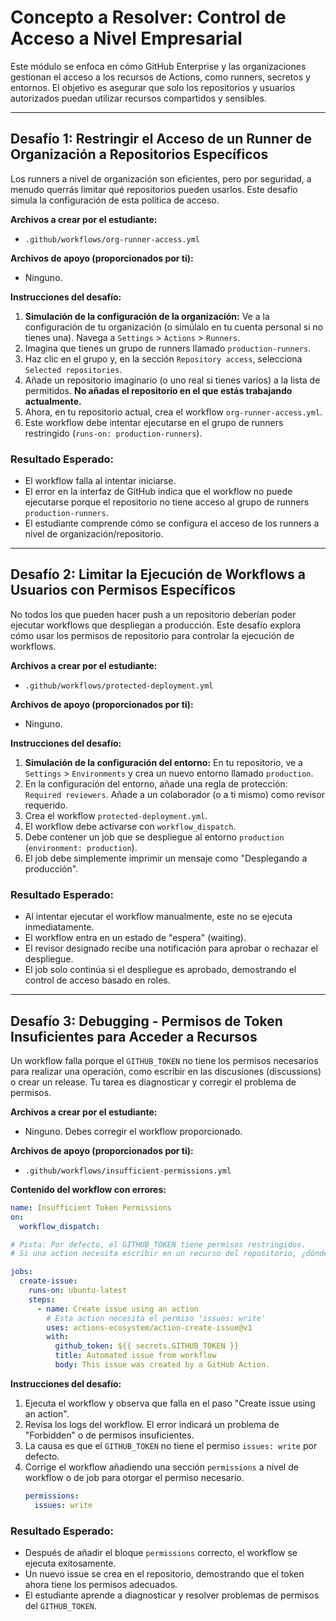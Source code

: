 # Concepto a Resolver: Control de Acceso a Nivel Empresarial
Este módulo se enfoca en cómo GitHub Enterprise y las organizaciones gestionan el acceso a los recursos de Actions, como runners, secretos y entornos. El objetivo es asegurar que solo los repositorios y usuarios autorizados puedan utilizar recursos compartidos y sensibles.

---

## Desafío 1: Restringir el Acceso de un Runner de Organización a Repositorios Específicos
Los runners a nivel de organización son eficientes, pero por seguridad, a menudo querrás limitar qué repositorios pueden usarlos. Este desafío simula la configuración de esta política de acceso.

**Archivos a crear por el estudiante:**
- `.github/workflows/org-runner-access.yml`

**Archivos de apoyo (proporcionados por ti):**
- Ninguno.

**Instrucciones del desafío:**
1.  **Simulación de la configuración de la organización:** Ve a la configuración de tu organización (o simúlalo en tu cuenta personal si no tienes una). Navega a `Settings` > `Actions` > `Runners`.
2.  Imagina que tienes un grupo de runners llamado `production-runners`.
3.  Haz clic en el grupo y, en la sección `Repository access`, selecciona `Selected repositories`.
4.  Añade un repositorio imaginario (o uno real si tienes varios) a la lista de permitidos. **No añadas el repositorio en el que estás trabajando actualmente.**
5.  Ahora, en tu repositorio actual, crea el workflow `org-runner-access.yml`.
6.  Este workflow debe intentar ejecutarse en el grupo de runners restringido (`runs-on: production-runners`).

### Resultado Esperado:
- El workflow falla al intentar iniciarse.
- El error en la interfaz de GitHub indica que el workflow no puede ejecutarse porque el repositorio no tiene acceso al grupo de runners `production-runners`.
- El estudiante comprende cómo se configura el acceso de los runners a nivel de organización/repositorio.

---

## Desafío 2: Limitar la Ejecución de Workflows a Usuarios con Permisos Específicos
No todos los que pueden hacer push a un repositorio deberían poder ejecutar workflows que despliegan a producción. Este desafío explora cómo usar los permisos de repositorio para controlar la ejecución de workflows.

**Archivos a crear por el estudiante:**
- `.github/workflows/protected-deployment.yml`

**Archivos de apoyo (proporcionados por ti):**
- Ninguno.

**Instrucciones del desafío:**
1.  **Simulación de la configuración del entorno:** En tu repositorio, ve a `Settings` > `Environments` y crea un nuevo entorno llamado `production`.
2.  En la configuración del entorno, añade una regla de protección: `Required reviewers`. Añade a un colaborador (o a ti mismo) como revisor requerido.
3.  Crea el workflow `protected-deployment.yml`.
4.  El workflow debe activarse con `workflow_dispatch`.
5.  Debe contener un job que se despliegue al entorno `production` (`environment: production`).
6.  El job debe simplemente imprimir un mensaje como "Desplegando a producción".

### Resultado Esperado:
- Al intentar ejecutar el workflow manualmente, este no se ejecuta inmediatamente.
- El workflow entra en un estado de "espera" (waiting).
- El revisor designado recibe una notificación para aprobar o rechazar el despliegue.
- El job solo continúa si el despliegue es aprobado, demostrando el control de acceso basado en roles.

---

## Desafío 3: Debugging - Permisos de Token Insuficientes para Acceder a Recursos
Un workflow falla porque el `GITHUB_TOKEN` no tiene los permisos necesarios para realizar una operación, como escribir en las discusiones (discussions) o crear un release. Tu tarea es diagnosticar y corregir el problema de permisos.

**Archivos a crear por el estudiante:**
- Ninguno. Debes corregir el workflow proporcionado.

**Archivos de apoyo (proporcionados por ti):**
- `.github/workflows/insufficient-permissions.yml`

**Contenido del workflow con errores:**
```yaml
name: Insufficient Token Permissions
on:
  workflow_dispatch:

# Pista: Por defecto, el GITHUB_TOKEN tiene permisos restringidos.
# Si una action necesita escribir en un recurso del repositorio, ¿dónde se configuran esos permisos?

jobs:
  create-issue:
    runs-on: ubuntu-latest
    steps:
      - name: Create issue using an action
        # Esta action necesita el permiso 'issues: write'
        uses: actions-ecosystem/action-create-issue@v1
        with:
          github_token: ${{ secrets.GITHUB_TOKEN }}
          title: Automated issue from workflow
          body: This issue was created by a GitHub Action.
```

**Instrucciones del desafío:**
1.  Ejecuta el workflow y observa que falla en el paso "Create issue using an action".
2.  Revisa los logs del workflow. El error indicará un problema de "Forbidden" o de permisos insuficientes.
3.  La causa es que el `GITHUB_TOKEN` no tiene el permiso `issues: write` por defecto.
4.  Corrige el workflow añadiendo una sección `permissions` a nivel de workflow o de job para otorgar el permiso necesario.
    ```yaml
    permissions:
      issues: write
    ```

### Resultado Esperado:
- Después de añadir el bloque `permissions` correcto, el workflow se ejecuta exitosamente.
- Un nuevo issue se crea en el repositorio, demostrando que el token ahora tiene los permisos adecuados.
- El estudiante aprende a diagnosticar y resolver problemas de permisos del `GITHUB_TOKEN`.

